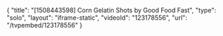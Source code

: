 {
    "title": "[1508443598] Corn Gelatin Shots by Good Food Fast",
    "type": "solo",
    "layout": "iframe-static",
    "videoId": "123178556",
    "url": "\/tvpembed\/123178556"
}